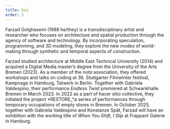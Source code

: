```yaml
---
title: bio
order: 1
---
```


Farzad Golghasemi (1988 he/they) is a transdisciplinary artist and researcher who focuses on architecture and spatial production through the agency of software and technology. By incorporating speculation, programming, and 3D modeling, they explore the new modes of world-making through synthetic and temporal aspects of construction.

Farzad studied architecture at Middle East Technical University (2014) and acquired a Digital Media master’s degree from the University of the Arts Bremen (2023). As a member of the *nota* association, they offered workshops and talks on coding at 36. Stuttgarter Filmwinter festival, Kampnage in Hamburg, Tatwerk in Berlin. Together with Gabriela Valdespino, their performance *Endless Twist* premiered at Schwankhalle Bremen in March 2023. In 2022 as a part of hacer sitio collective, they initiated the project *RESTORE_*a series of performances through temporary occupations of empty stores in Bremen. In October 2025, together with Gabreila Valdespino and Konstanze Spät, Farzad will have an exhibition with the working title of *When You Shift, I Slip* at Frappant Galerie in Hamburg. 